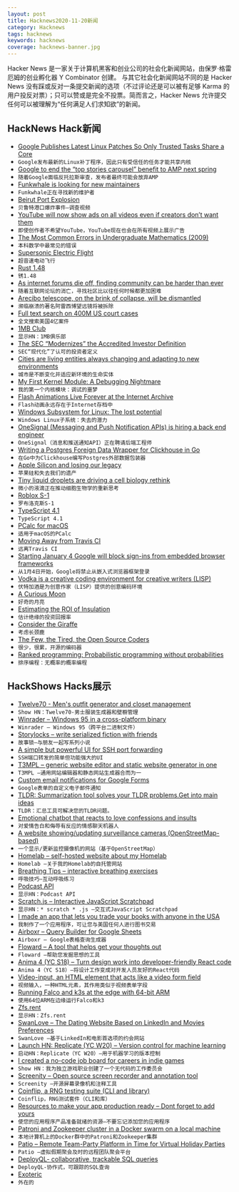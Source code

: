 ```yaml
---
layout: post
title: Hacknews2020-11-20新闻
category: Hacknews
tags: hacknews
keywords: hacknews
coverage: hacknews-banner.jpg
---
```


Hacker News 是一家关于计算机黑客和创业公司的社会化新闻网站，由保罗·格雷厄姆的创业孵化器 Y Combinator 创建。
与其它社会化新闻网站不同的是 Hacker News 没有踩或反对一条提交新闻的选项（不过评论还是可以被有足够 Karma 的用户投反对票）；只可以赞或是完全不投票。简而言之，Hacker News 允许提交任何可以被理解为“任何满足人们求知欲”的新闻。

## HackNews Hack新闻


- [Google Publishes Latest Linux Patches So Only Trusted Tasks Share a Core](https://www.phoronix.com/scan.php?page=news_item&px=Google-Core-Scheduling-v9)
- `Google发布最新的Linux补丁程序，因此只有受信任的任务才能共享内核`
- [Google to end the “top stories carousel” benefit to AMP next spring](https://themarkup.org/google-the-giant/2020/11/19/as-antitrust-pressure-mounts-google-to-pull-back-benefit-to-news-sites-that-adopted-its-preferred-mobile-technology)
- `随着Google面临反托拉斯审查，发布者最终可能会放弃AMP`
- [Funkwhale is looking for new maintainers](https://blog.funkwhale.audio/~/Announcements/funkwhale-is-looking-for-new-maintainers/)
- `Funkwhale正在寻找新的维护者`
- [Beirut Port Explosion](https://forensic-architecture.org/investigation/beirut-port-explosion)
- `贝鲁特港口爆炸事件–调查视频`
- [YouTube will now show ads on all videos even if creators don’t want them](https://www.forbes.com/sites/johnkoetsier/2020/11/18/youtube-will-now-show-ads-on-all-videos-even-if-creators-dont-want-them/)
- `即使创作者不希望YouTube，YouTube现在也会在所有视频上展示广告`
- [The Most Common Errors in Undergraduate Mathematics (2009)](https://math.vanderbilt.edu/schectex/commerrs/)
- `本科数学中最常见的错误`
- [Supersonic Electric Flight](https://caseyhandmer.wordpress.com/2020/11/18/supersonic-electric-flight/)
- `超音速电动飞行`
- [Rust 1.48](https://blog.rust-lang.org/2020/11/19/Rust-1.48.html)
- `锈1.48`
- [As internet forums die off, finding community can be harder than ever](https://www.engadget.com/2020-02-27-internet-forums-dying-off.html)
- `随着互联网论坛的消亡，寻找社区比以往任何时候都更加困难`
- [Arecibo telescope, on the brink of collapse, will be dismantled](https://www.sciencemag.org/news/2020/11/famed-arecibo-telescope-brink-collapse-will-be-dismantled)
- `濒临崩溃的著名阿雷西博望远镜将被拆除`
- [Full text search on 400M US court cases](https://www.judyrecords.com/)
- `全文搜索美国4亿案件`
- [1MB Club](https://1mb.club/)
- `显示HN：1MB俱乐部`
- [The SEC “Modernizes” the Accredited Investor Definition](https://www.sec.gov/rules/final/2020/33-10824.pdf)
- `SEC“现代化”了认可的投资者定义`
- [Cities are living entities always changing and adapting to new environments](https://thinkthinkthink.substack.com/p/resilience)
- `城市是不断变化并适应新环境的生命实体`
- [My First Kernel Module: A Debugging Nightmare](https://reberhardt.com/blog/2020/11/18/my-first-kernel-module.html)
- `我的第一个内核模块：调试的噩梦`
- [Flash Animations Live Forever at the Internet Archive](http://blog.archive.org/2020/11/19/flash-animations-live-forever-at-the-internet-archive/)
- `Flash动画永远存在于Internet存档中`
- [Windows Subsystem for Linux: The lost potential](https://jmmv.dev/2020/11/wsl-lost-potential.html)
- `Windows Linux子系统：失去的潜力`
- [OneSignal (Messaging and Push Notification APIs) is hiring a back end engineer](https://onesignal.com/careers/90cfa84c-5d78-47e8-a3f3-5cbaddd0ca89)
- `OneSignal（消息和推送通知API）正在聘请后端工程师`
- [Writing a Postgres Foreign Data Wrapper for Clickhouse in Go](https://arunsori.me/posts/postgres-clickhouse-fdw-in-go/)
- `在Go中为Clickhouse编写Postgres外部数据包装器`
- [Apple Silicon and losing our legacy](https://tacit.livejournal.com/635381.html)
- `苹果硅和失去我们的遗产`
- [Tiny liquid droplets are driving a cell biology rethink](https://knowablemagazine.org/article/living-world/2020/what-is-liquid-liquid-phase-separation)
- `微小的液滴正在推动细胞生物学的重新思考`
- [Roblox S-1](https://www.sec.gov/Archives/edgar/data/1315098/000119312520298230/d87104ds1.htm)
- `罗布洛克斯S-1`
- [TypeScript 4.1](https://devblogs.microsoft.com/typescript/announcing-typescript-4-1/)
- `TypeScript 4.1`
- [PCalc for macOS](https://www.pcalc.com/mac/index.html)
- `适用于macOS的PCalc`
- [Moving Away from Travis CI](https://ropensci.org/technotes/2020/11/19/moving-away-travis/)
- `远离Travis CI`
- [Starting January 4 Google will block sign-ins from embedded browser frameworks](https://lists.webkit.org/pipermail/webkit-dev/2020-November/031604.html)
- `从1月4日开始，Google将禁止从嵌入式浏览器框架登录`
- [Vodka is a creative coding environment for creative writers (LISP)](https://github.com/eeeeaaii/vodka/blob/main/GETTINGSTARTED.md)
- `伏特加酒是为创意作家（LISP）提供的创意编码环境`
- [A Curious Moon](https://bigmachine.io/products/a-curious-moon/)
- `好奇的月亮`
- [Estimating the ROI of Insulation](https://www.jefftk.com/p/estimating-the-roi-of-insulation)
- `估计绝缘的投资回报率`
- [Consider the Giraffe](https://lrb.co.uk/the-paper/v42/n22/katherine-rundell/consider-the-giraffe)
- `考虑长颈鹿`
- [The Few, the Tired, the Open Source Coders](https://www.wired.com/story/open-source-coders-few-tired/)
- `很少，很累，开源的编码器`
- [Ranked programming: Probabilistic programming without probabilities](https://github.com/tjitze/ranked-programming/blob/master/README.md)
- `排序编程：无概率的概率编程`


## HackShows Hacks展示

- [ Twelve70 - Men's outfit generator and closet management](https://www.twelve70.com/)
- `Show HN：Twelve70-男士服装生成器和壁橱管理`
- [ Winrader – Windows 95 in a cross-platform binary](https://github.com/c9fe/winrader)
- `Winrader – Windows 95（跨平台二进制文件）`
- [ Storylocks – write serialized fiction with friends](http://storylocks.com?source=hn)
- `故事锁–与朋友一起写系列小说`
- [ A simple but powerful UI for SSH port forwarding](https://github.com/jamt9000/AwesomePortForwarding)
- `SSH端口转发的简单但功能强大的UI`
- [ T3MPL – generic website editor and static website generator in one](https://github.com/b4rtaz/t3mpl-editor)
- `T3MPL –通用网站编辑器和静态网站生成器合而为一`
- [ Custom email notifications for Google Forms](https://www.formocto.com/)
- `Google表单的自定义电子邮件通知`
- [ TLDR: Summarization tool solves your TLDR problems.Get into main ideas](https://quillbot.com/summarize)
- `TLDR：汇总工具可解决您的TLDR问题。`
- [ Emotional chatbot that reacts to love confessions and insults](https://www.emobot.io)
- `对爱情告白和侮辱有反应的情感聊天机器人`
- [ A website showing/updating surveillance cameras (OpenStreetMap-based)](https://pietervdvn.github.io/MapComplete/surveillance.html?z=17&lat=51.5004&lon=0.029107#)
- `一个显示/更新监控摄像机的网站（基于OpenStreetMap）`
- [ Homelab – self-hosted website about my Homelab](https://hydn.dev)
- `Homelab –关于我的Homelab的自托管网站`
- [ Breathing Tips – interactive breathing exercises](https://breathing.tips)
- `呼吸技巧–互动呼吸练习`
- [ Podcast API](https://www.listennotes.com/api/)
- `显示HN：Podcast API`
- [ Scratch.js – Interactive JavaScript Scratchpad](https://hole.dev/scratch/)
- `显示HN：* scratch * .js –交互式JavaScript Scratchpad`
- [ I made an app that lets you trade your books with anyone in the USA](https://apps.apple.com/us/app/biblo-trade-your-books/id1536370914)
- `我制作了一个应用程序，可让您与美国任何人进行图书交易`
- [ Airboxr – Query Builder for Google Sheets](https://airboxr.com/demo)
- `Airboxr – Google表格查询生成器`
- [ Floward – A tool that helps get your thoughts out](https://www.floward.app/)
- `Floward –帮助您发掘思想的工具`
- [ Anima 4 (YC S18) – Turn design work into developer-friendly React code](item?id=25143052)
- `Anima 4（YC S18）–将设计工作变成对开发人员友好的React代码`
- [ Video-input, an HTML element that acts like a video form field](https://github.com/wgryc/video-input-js)
- `视频输入，一种HTML元素，其作用类似于视频表单字段`
- [ Running Falco and k3s at the edge with 64-bit ARM](https://blog.alexellis.io/falco-at-the-edge-arm64/)
- `使用64位ARM在边缘运行Falco和k3`
- [ Zfs.rent](https://zfs.rent)
- `显示HN：Zfs.rent`
- [ SwanLove – The Dating Website Based on LinkedIn and Movies Preferences](item?id=25148092)
- `SwanLove –基于LinkedIn和电影首选项的约会网站`
- [Launch HN: Replicate (YC W20) – Version control for machine learning](https://replicate.ai/)
- `启动HN：Replicate（YC W20）–用于机器学习的版本控制`
- [ I created a no-code job board for careers in indie games](https://workwithindies.com)
- `Show HN：我为独立游戏职业创建了一个无代码的工作委员会`
- [ Screenity – Open source screen recorder and annotation tool](https://github.com/alyssaxuu/screenity)
- `Screenity –开源屏幕录像机和注释工具`
- [ Coinflip, a RNG testing suite (CLI and library)](https://github.com/Honno/coinflip/)
- `Coinflip，RNG测试套件（CLI和库）`
- [ Resources to make your app production ready – Dont forget to add yours](https://productionreadyapp.com/?posttype=resource)
- `使您的应用程序产品准备就绪的资源–不要忘记添加您的应用程序`
- [ Patroni and Zookeeper cluster in a Docker swarm on a local machine](https://habr.com/en/post/527370/)
- `本地计算机上的Docker群中的Patroni和Zookeeper集群`
- [ Patio – Remote Team-Party Platform in Time for Virtual Holiday Parties](https://patio.to)
- `Patio –虚拟假期聚会及时的远程团队聚会平台`
- [ DeployQL- collaborative, trackable SQL queries](https://deployql.com/)
- `DeployQL-协作式，可跟踪的SQL查询`
- [ Exoteric](https://github.com/c9fe/exoteric)
- `外在的`


